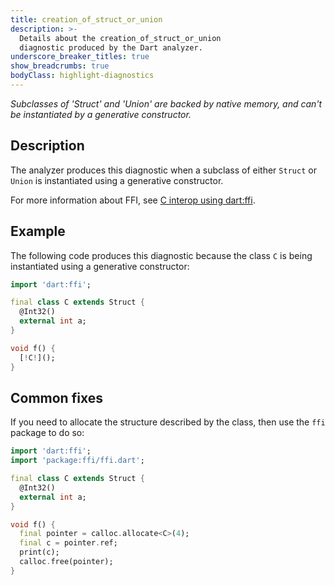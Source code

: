 ```yaml
---
title: creation_of_struct_or_union
description: >-
  Details about the creation_of_struct_or_union
  diagnostic produced by the Dart analyzer.
underscore_breaker_titles: true
show_breadcrumbs: true
bodyClass: highlight-diagnostics
---
```


_Subclasses of 'Struct' and 'Union' are backed by native memory, and can't be instantiated by a generative constructor._

## Description

The analyzer produces this diagnostic when a subclass of either `Struct`
or `Union` is instantiated using a generative constructor.

For more information about FFI, see [C interop using dart:ffi][ffi].

## Example

The following code produces this diagnostic because the class `C` is being
instantiated using a generative constructor:

```dart
import 'dart:ffi';

final class C extends Struct {
  @Int32()
  external int a;
}

void f() {
  [!C!]();
}
```

## Common fixes

If you need to allocate the structure described by the class, then use the
`ffi` package to do so:

```dart
import 'dart:ffi';
import 'package:ffi/ffi.dart';

final class C extends Struct {
  @Int32()
  external int a;
}

void f() {
  final pointer = calloc.allocate<C>(4);
  final c = pointer.ref;
  print(c);
  calloc.free(pointer);
}
```

[ffi]: /interop/c-interop
